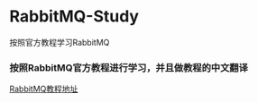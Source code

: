 # RabbitMQ-Study
按照官方教程学习RabbitMQ

### 按照RabbitMQ官方教程进行学习，并且做教程的中文翻译
[RabbitMQ教程地址](https://www.rabbitmq.com/tutorials)